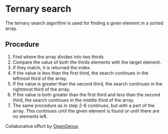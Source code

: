 # Ternary search
The ternary search algorithm is used for finding a given element in a sorted array.

## Procedure
1. Find where the array divides into two thirds
2. Compare the value of both the thirds elements with the target element.
3. If they match, it is returned the index. 
4. If the value is less than the first third, the search continues in the leftmost third of the array.
5. If the value is greater than the second third, the search continues in the rightmost third of the array.
6. If the value is both greater than the first third and less than the second third, the search continues in the middle third of the array.
5. The same procedure as in step 2-6 continues, but with a part of the array. This continues until the given element is found or until there are no elements left. 

Collaborative effort by [OpenGenus](https://github.com/OpenGenus)
